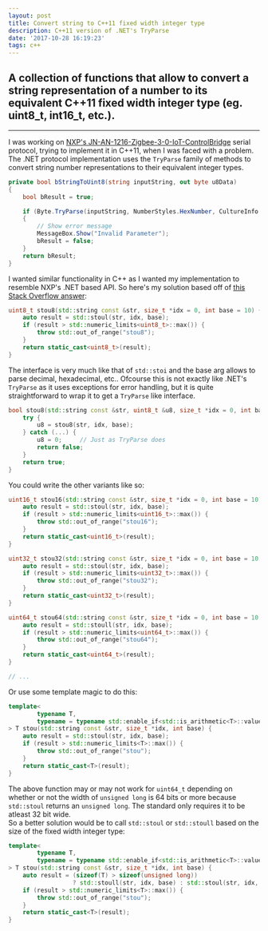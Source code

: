 ```yaml
---
layout: post
title: Convert string to C++11 fixed width integer type
description: C++11 version of .NET's TryParse
date: '2017-10-28 16:19:23'
tags: c++ 
---
```


## A collection of functions that allow to convert a string representation of a number to its equivalent C++11 fixed width integer type (eg. uint8_t, int16_t, etc.).

***

I was working on [NXP's JN-AN-1216-Zigbee-3-0-IoT-ControlBridge](https://www.nxp.com/products/wireless-connectivity/proprietary-ieee-802.15.4-based/zigbee/zigbee-3.0:ZIGBEE-3-0) serial protocol, trying to implement it in C++11, when I was faced with a problem. The .NET protocol implementation uses the `TryParse` family of methods to convert string number representations to their equivalent integer types.
```c#
private bool bStringToUint8(string inputString, out byte u8Data)
{
    bool bResult = true;

    if (Byte.TryParse(inputString, NumberStyles.HexNumber, CultureInfo.CurrentCulture, out u8Data) == false)
    {
        // Show error message
        MessageBox.Show("Invalid Parameter");
        bResult = false;
    }
    return bResult;
}
```

I wanted similar functionality in C++ as I wanted my implementation to resemble NXP's .NET based API.
So here's my solution based off of [this Stack Overflow answer](https://stackoverflow.com/a/8715855/3490458):
```c++
uint8_t stou8(std::string const &str, size_t *idx = 0, int base = 10) {
    auto result = std::stoul(str, idx, base);
    if (result > std::numeric_limits<uint8_t>::max()) { 
        throw std::out_of_range("stou8"); 
    }
    return static_cast<uint8_t>(result);
}
```

The interface is very much like that of `std::stoi` and the base arg allows to parse decimal, hexadecimal, etc..
Ofcourse this is not exactly like .NET's `TryParse` as it uses exceptions for error handling, but it is quite straightforward to wrap it to get a `TryParse` like interface.
```c++
bool stou8(std::string const &str, uint8_t &u8, size_t *idx = 0, int base = 10) {
    try {
        u8 = stou8(str, idx, base);
    } catch (...) {
    	u8 = 0;		// Just as TryParse does
        return false;
    }
    return true;
}
```

You could write the other variants like so:
```c++
uint16_t stou16(std::string const &str, size_t *idx = 0, int base = 10) {
    auto result = std::stoul(str, idx, base);
    if (result > std::numeric_limits<uint16_t>::max()) { 
        throw std::out_of_range("stou16"); 
    }
    return static_cast<uint16_t>(result);
}

uint32_t stou32(std::string const &str, size_t *idx = 0, int base = 10) {
    auto result = std::stoul(str, idx, base);
    if (result > std::numeric_limits<uint32_t>::max()) { 
        throw std::out_of_range("stou32"); 
    }
    return static_cast<uint32_t>(result);
}

uint64_t stou64(std::string const &str, size_t *idx = 0, int base = 10) {
    auto result = std::stoull(str, idx, base);
    if (result > std::numeric_limits<uint64_t>::max()) { 
        throw std::out_of_range("stou64"); 
    }
    return static_cast<uint64_t>(result);
}

// ...
```

Or use some template magic to do this:
```c++
template<
        typename T,
        typename = typename std::enable_if<std::is_arithmetic<T>::value, T>::type
> T stou(std::string const &str, size_t *idx, int base) {
    auto result = std::stoul(str, idx, base);
    if (result > std::numeric_limits<T>::max()) { 
        throw std::out_of_range("stou"); 
    }
    return static_cast<T>(result);
}
```

The above function may or may not work for `uint64_t` depending on whether or not the width of `unsigned long` is 64 bits or more because `std::stoul` returns an `unsigned long`. The standard only requires it to be atleast 32 bit wide.<br/>
So a better solution would be to call `std::stoul` or `std::stoull` based on the size of the fixed width integer type:
```c++
template<
        typename T,
        typename = typename std::enable_if<std::is_arithmetic<T>::value, T>::type
> T stou(std::string const &str, size_t *idx, int base) {
    auto result = (sizeof(T) > sizeof(unsigned long))
                  ? std::stoull(str, idx, base) : std::stoul(str, idx, base);
    if (result > std::numeric_limits<T>::max()) { 
        throw std::out_of_range("stou"); 
    }
    return static_cast<T>(result);
}
```

